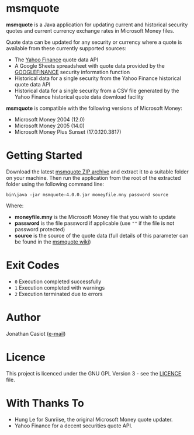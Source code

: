 # msmquote

**msmquote** is a Java application for updating current and historical security quotes and current currency exchange rates in Microsoft Money files.

Quote data can be updated for any security or currency where a quote is available from these currently supported sources:

* The [Yahoo Finance](https://finance.yahoo.com) quote data API
* A Google Sheets spreadsheet with quote data provided by the [GOOGLEFINANCE](https://support.google.com/docs/answer/3093281) security information function
* Historical data for a single security from the Yahoo Finance historical quote data API
* Historical data for a single security from a CSV file generated by the Yahoo Finance historical quote data download facility

**msmquote** is compatible with the following versions of Microsoft Money:
* Microsoft Money 2004 (12.0)
* Microsoft Money 2005 (14.0)
* Microsoft Money Plus Sunset (17.0.120.3817)

# Getting Started
Download the latest [msmquote ZIP archive](https://github.com/36bits/msmquote/releases) and extract it to a suitable folder on your machine. Then run the application from the root of the extracted folder using the following command line:

`bin\java -jar msmquote-4.0.0.jar moneyfile.mny password source`

Where:
* **moneyfile.mny** is the Microsoft Money file that you wish to update
* **password** is the file password if applicable (use `""` if the file is not password protected)
* **source** is the source of the quote data (full details of this parameter can be found in the [msmquote wiki](https://github.com/36bits/msmquote/wiki))

# Exit Codes
* `0` Execution completed successfully
* `1` Execution completed with warnings
* `2` Execution terminated due to errors

# Author
Jonathan Casiot ([e-mail](mailto:msmquote@pueblo.co.uk))

# Licence
This project is licenced under the GNU GPL Version 3 - see the [LICENCE](./LICENSE) file.

# With Thanks To
* Hung Le for Sunriise, the original Microsoft Money quote updater.
* Yahoo Finance for a decent securities quote API.